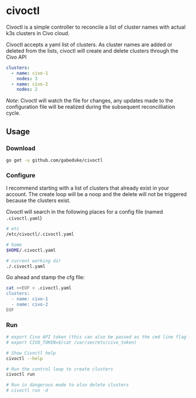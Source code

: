 # civoctl

Civoctl is a simple controller to reconcile a list of cluster names with actual k3s clusters in Civo cloud.

Civoctl accepts a yaml list of clusters. As cluster names are added or deleted from the lists, civoctl will create and delete clusters through the Civo API

```yaml
clusters:
  - name: civo-1
    nodes: 3
  - name: civo-2
    nodes: 2
```

_Note_: Civoctl will watch the file for changes, any updates made to the configuration file will be realized during the subsequent reconcilliation cycle.

## Usage

### Download

```bash
go get -u github.com/gabeduke/civoctl
```

### Configure

I recommend starting with a list of clusters that already exist in your account. The create loop will be a noop and the delete will not be triggered because the clusters exist.

Civoctl will search in the following places for a config file (named `.civoctl.yaml`)

```bash
# etc
/etc/civoctl/.civoctl.yaml

# home
$HOME/.civoctl.yaml

# current working dir
./.civoctl.yaml
```

Go ahead and stamp the cfg file:

```bash
cat <<EOF > .civoctl.yaml
clusters:
  - name: civo-1
  - name: civo-2
EOF
```

### Run

```bash
# export Civo API token (this can also be passed as the cmd line flag --token)
# export CIVO_TOKEN=$(cat /var/secrets/civo_token)

# Show Civoctl help
civoctl --help

# Run the control loop to create clusters
civoctl run

# Run in dangerous mode to also delete clusters
# civoctl run -d
```